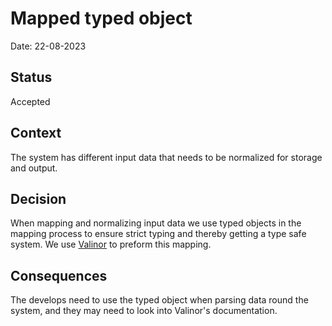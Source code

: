 # Mapped typed object

Date: 22-08-2023

## Status

Accepted

## Context

The system has different input data that needs to be normalized for storage and output.

## Decision

When mapping and normalizing input data we use typed objects in the mapping process to ensure strict typing and thereby
getting a type safe system. We use [Valinor](https://valinor.cuyz.io/) to preform this mapping.

## Consequences

The develops need to use the typed object when parsing data round the system, and they may need to look into Valinor's
documentation.
